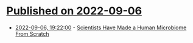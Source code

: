 # [Published on 2022-09-06](index.md)

* [2022-09-06, 19:22:00](https://science.slashdot.org/story/22/09/06/1854225/scientists-have-made-a-human-microbiome-from-scratch?utm_source=rss1.0mainlinkanon&utm_medium=feed) - [Scientists Have Made a Human Microbiome From Scratch](https://science.slashdot.org/story/22/09/06/1854225/scientists-have-made-a-human-microbiome-from-scratch?utm_source=rss1.0mainlinkanon&utm_medium=feed)
